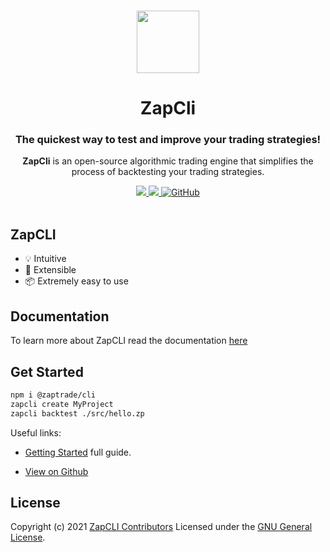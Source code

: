 <p align="center">
  <br>
  <a href="#">
    <img src="https://zapcli.com/zaplogo.png" width="100"/>
  </a>
</p>

<h1 align="center">ZapCli</h1>
<h3 align="center">The quickest way to test and improve your trading strategies!</h3>
<p align="center">
<b>ZapCli</b> is an open-source algorithmic trading engine that simplifies the process of backtesting your trading strategies.
</p>

<p align="center">
  <a title="Total downloads" href="https://www.npmjs.com/package/@zaptrade/cli">
    <img src="https://img.shields.io/npm/dm/@zaptrade/cli.svg?style=flat-square">
  </a>
  <a title="Current version" href="https://www.npmjs.com/package/@zaptrade/cli">
    <img src="https://img.shields.io/npm/v/@zaptrade/cli.svg?style=flat-square">
  </a>
  <a title="MIT License" href="LICENSE">
    <img alt="GitHub" src="https://img.shields.io/github/license/ghalex/zapcli?style=flat-square">
  </a>
  <br>
  <br>
</p>


## ZapCLI


- 💡 Intuitive
- 🔌 Extensible
- 📦 Extremely easy to use

## Documentation

To learn more about ZapCLI read the documentation [here](https://zapcli.com/)

## Get Started

```bash
npm i @zaptrade/cli
zapcli create MyProject
zapcli backtest ./src/hello.zp
```

Useful links:

- [Getting Started](https://zapcli.com/getting-started/) full guide.

- [View on Github](https://github.com/ghalex/zapcli)

## License

Copyright (c) 2021 [ZapCLI Contributors](https://github.com/ghalex/zapcli/graphs/contributors)
Licensed under the [GNU General License](https://github.com/ghalex/zapcli/blob/HEAD/LICENSE).
